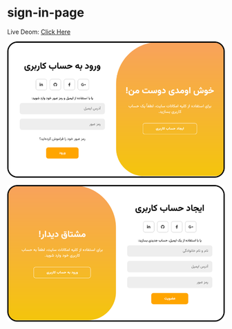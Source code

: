 # sign-in-page
Live Deom: [Click Here](https://reza-qalekhani.github.io/two-sided-login-form/)

![two-sided-login-form-demo00](/img/login-00.png)

![two-sided-login-form-demo01](/img/login-01.png)